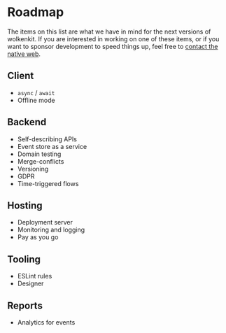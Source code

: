 # Roadmap

The items on this list are what we have in mind for the next versions of wolkenkit. If you are interested in working on one of these items, or if you want to sponsor development to speed things up, feel free to [contact the native web](mailto:hello@thenativeweb.io).

## Client

- `async` / `await`
- Offline mode

## Backend

- Self-describing APIs
- Event store as a service
- Domain testing
- Merge-conflicts
- Versioning
- GDPR
- Time-triggered flows

## Hosting

- Deployment server
- Monitoring and logging
- Pay as you go

## Tooling

- ESLint rules
- Designer

## Reports

- Analytics for events
